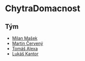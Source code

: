 # ChytraDomacnost

## Tým
- [Milan Mašek](https://github.com/MasekMilan)
- [Martin Červený](https://github.com/CervenyMartin)
- [Tomáš Alexa](https://github.com/tom-alexa)
- [Lukáš Kantor](https://github.com/Kanty23)
